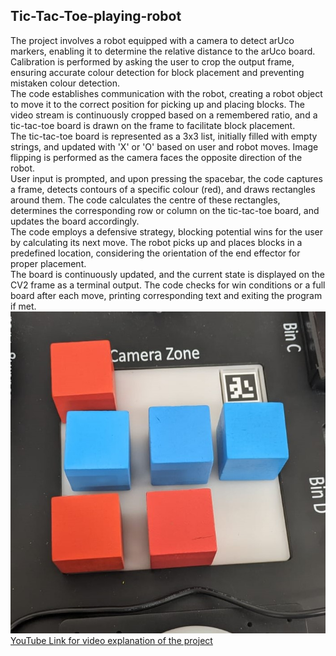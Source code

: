## Tic-Tac-Toe-playing-robot
The project involves a robot equipped with a camera to detect arUco markers, enabling it to determine the relative distance to the arUco board.
Calibration is performed by asking the user to crop the output frame, ensuring accurate colour detection for block placement and preventing mistaken colour detection.
</br>
The code establishes communication with the robot, creating a robot object to move it to the correct position for picking up and placing blocks.
The video stream is continuously cropped based on a remembered ratio, and a tic-tac-toe board is drawn on the frame to facilitate block placement.
</br>
The tic-tac-toe board is represented as a 3x3 list, initially filled with empty strings, and updated with 'X' or 'O' based on user and robot moves.
Image flipping is performed as the camera faces the opposite direction of the robot.
</br>
User input is prompted, and upon pressing the spacebar, the code captures a frame, detects contours of a specific colour (red), and draws rectangles around them.
The code calculates the centre of these rectangles, determines the corresponding row or column on the tic-tac-toe board, and updates the board accordingly.
</br>
The code employs a defensive strategy, blocking potential wins for the user by calculating its next move.
The robot picks up and places blocks in a predefined location, considering the orientation of the end effector for proper placement.
</br>
The board is continuously updated, and the current state is displayed on the CV2 frame as a terminal output.
The code checks for win conditions or a full board after each move, printing corresponding text and exiting the program if met.
</br>
![board image](FinalBoard.jpg)</br>
[YouTube Link for video explanation of the project](https://www.youtube.com/watch?v=1RMSOqQ_Wi8&ab_channel=YashasKarthik)
